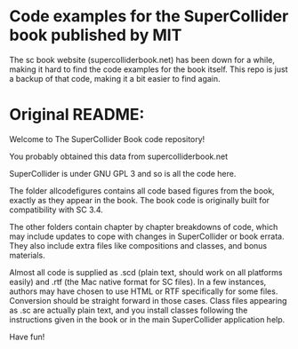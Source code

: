 # Code examples for the SuperCollider book published by MIT

The sc book website (supercolliderbook.net) has been down for a while, making it hard to find the code examples for the book itself. This repo is just a backup of that code, making it a bit easier to find again.

# Original README:
Welcome to The SuperCollider Book code repository!

You probably obtained this data from supercolliderbook.net

SuperCollider is under GNU GPL 3 and so is all the code here.

The folder allcodefigures contains all code based figures from the book, exactly as they appear in the book. The book code is originally built for compatibility with SC 3.4.

The other folders contain chapter by chapter breakdowns of code, which may include updates to cope with changes in SuperCollider or book errata. They also include extra files like compositions and classes, and bonus materials.

Almost all code is supplied as .scd (plain text, should work on all platforms easily) and .rtf (the Mac native format for  SC files). In a few instances, authors may have chosen to use HTML or RTF specifically for some files. Conversion should be straight forward in those cases. Class files appearing as .sc are actually plain text, and you install classes following the instructions given in the book or in the main SuperCollider application help.

Have fun!




